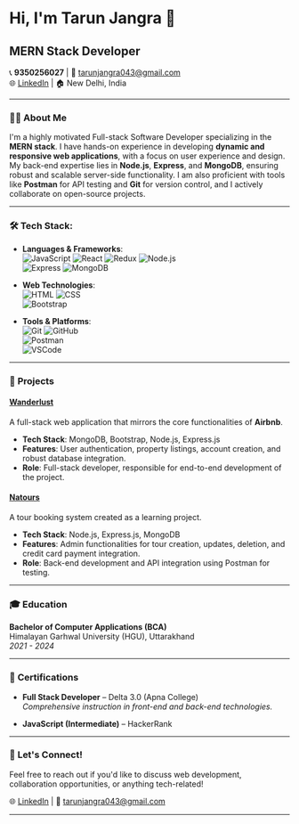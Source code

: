 # Hi, I'm Tarun Jangra 👋

## MERN Stack Developer
📞 **9350256027** | 📧 [tarunjangra043@gmail.com](mailto:tarunjangra043@gmail.com)  
🌐 [LinkedIn](https://www.linkedin.com/in/tarunjangra41/) | 🏠 New Delhi, India  

---

### 👨‍💻 About Me
I'm a highly motivated Full-stack Software Developer specializing in the **MERN stack**. I have hands-on experience in developing **dynamic and responsive web applications**, with a focus on user experience and design. My back-end expertise lies in **Node.js**, **Express**, and **MongoDB**, ensuring robust and scalable server-side functionality. I am also proficient with tools like **Postman** for API testing and **Git** for version control, and I actively collaborate on open-source projects.

---

### 🛠️ **Tech Stack**:
- **Languages & Frameworks**:  
  ![JavaScript](https://img.shields.io/badge/-JavaScript-F7DF1E?logo=javascript&logoColor=black) 
  ![React](https://img.shields.io/badge/-React-61DAFB?logo=react&logoColor=black) 
  ![Redux](https://img.shields.io/badge/-Redux-764ABC?logo=redux&logoColor=white) 
  ![Node.js](https://img.shields.io/badge/-Node.js-339933?logo=nodedotjs&logoColor=white)  
  ![Express](https://img.shields.io/badge/-Express-000000?logo=express&logoColor=white) 
  ![MongoDB](https://img.shields.io/badge/-MongoDB-47A248?logo=mongodb&logoColor=white)  

- **Web Technologies**:  
  ![HTML](https://img.shields.io/badge/-HTML5-E34F26?logo=html5&logoColor=white) 
  ![CSS](https://img.shields.io/badge/-CSS3-1572B6?logo=css3&logoColor=white)  
  ![Bootstrap](https://img.shields.io/badge/-Bootstrap-7952B3?logo=bootstrap&logoColor=white)  

- **Tools & Platforms**:  
  ![Git](https://img.shields.io/badge/-Git-F05032?logo=git&logoColor=white) 
  ![GitHub](https://img.shields.io/badge/-GitHub-181717?logo=github&logoColor=white)  
  ![Postman](https://img.shields.io/badge/-Postman-FF6C37?logo=postman&logoColor=white)  
  ![VSCode](https://img.shields.io/badge/-VSCode-007ACC?logo=visualstudiocode&logoColor=white)  

---

### 🚀 **Projects**

#### [Wanderlust](https://github.com/tarunjangra043/MAJORPROJECT)
A full-stack web application that mirrors the core functionalities of **Airbnb**.  
- **Tech Stack**: MongoDB, Bootstrap, Node.js, Express.js  
- **Features**: User authentication, property listings, account creation, and robust database integration.  
- **Role**: Full-stack developer, responsible for end-to-end development of the project.

#### [Natours](https://github.com/tarunjangra043/Natours)
A tour booking system created as a learning project.  
- **Tech Stack**: Node.js, Express.js, MongoDB  
- **Features**: Admin functionalities for tour creation, updates, deletion, and credit card payment integration.  
- **Role**: Back-end development and API integration using Postman for testing.  

---

### 🎓 **Education**

**Bachelor of Computer Applications (BCA)**  
Himalayan Garhwal University (HGU), Uttarakhand  
*2021 - 2024*

---

### 📜 **Certifications**

- **Full Stack Developer** – Delta 3.0 (Apna College)  
  *Comprehensive instruction in front-end and back-end technologies.*  

- **JavaScript (Intermediate)** – HackerRank  

---

### 💬 **Let's Connect!**  
Feel free to reach out if you'd like to discuss web development, collaboration opportunities, or anything tech-related!

🌐 [LinkedIn](https://www.linkedin.com/in/tarunjangra41/) | 📧 [tarunjangra043@gmail.com](mailto:tarunjangra043@gmail.com)

---

